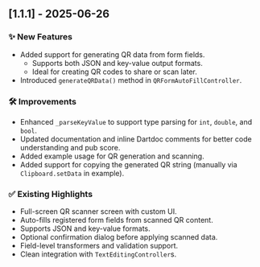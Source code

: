 ## [1.1.1] - 2025-06-26

### ✨ New Features
- Added support for generating QR data from form fields.
  - Supports both JSON and key-value output formats.
  - Ideal for creating QR codes to share or scan later.
- Introduced `generateQRData()` method in `QRFormAutoFillController`.

### 🛠 Improvements
- Enhanced `_parseKeyValue` to support type parsing for `int`, `double`, and `bool`.
- Updated documentation and inline Dartdoc comments for better code understanding and pub score.
- Added example usage for QR generation and scanning.
- Added support for copying the generated QR string (manually via `Clipboard.setData` in example).

### ✅ Existing Highlights
- Full-screen QR scanner screen with custom UI.
- Auto-fills registered form fields from scanned QR content.
- Supports JSON and key-value formats.
- Optional confirmation dialog before applying scanned data.
- Field-level transformers and validation support.
- Clean integration with `TextEditingController`s.
